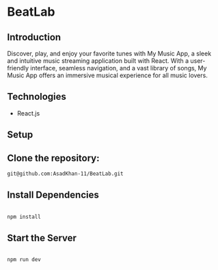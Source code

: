 # BeatLab


## Introduction

Discover, play, and enjoy your favorite tunes with My Music App, a sleek and intuitive music streaming application built with React. With a user-friendly interface, seamless navigation, and a vast library of songs, My Music App offers an immersive musical experience for all music lovers.

## Technologies

- React.js

## Setup

## Clone the repository:

```html
git@github.com:AsadKhan-11/BeatLab.git
```

## Install Dependencies
```html

npm install
```
## Start the Server
```html

npm run dev
```


